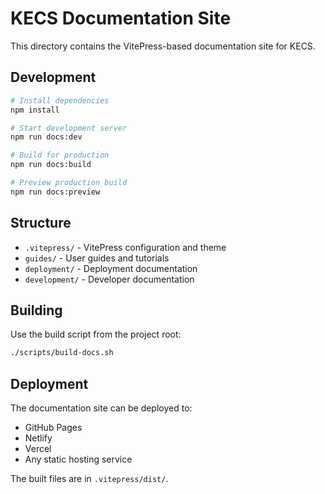 # KECS Documentation Site

This directory contains the VitePress-based documentation site for KECS.

## Development

```bash
# Install dependencies
npm install

# Start development server
npm run docs:dev

# Build for production
npm run docs:build

# Preview production build
npm run docs:preview
```

## Structure

- `.vitepress/` - VitePress configuration and theme
- `guides/` - User guides and tutorials
- `deployment/` - Deployment documentation
- `development/` - Developer documentation

## Building

Use the build script from the project root:

```bash
./scripts/build-docs.sh
```

## Deployment

The documentation site can be deployed to:
- GitHub Pages
- Netlify
- Vercel
- Any static hosting service

The built files are in `.vitepress/dist/`.